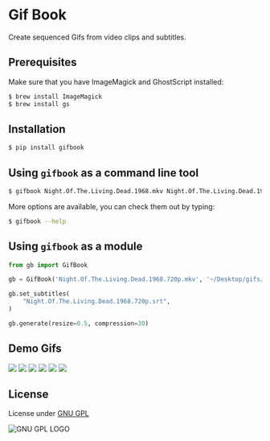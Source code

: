 # Gif Book
Create sequenced Gifs from video clips and subtitles.


## Prerequisites

Make sure that you have ImageMagick and GhostScript installed:

```bash
$ brew install ImageMagick
$ brew install gs
```

## Installation

```bash
$ pip install gifbook
```

## Using `gifbook` as a command line tool

```bash
$ gifbook Night.Of.The.Living.Dead.1968.mkv Night.Of.The.Living.Dead.1968.srt --compression 50 --resize 30
```

More options are available, you can check them out by typing:

```bash
$ gifbook --help
```

## Using `gifbook` as a module


```python
from gb import GifBook

gb = GifBook('Night.Of.The.Living.Dead.1968.720p.mkv', '~/Desktop/gifs/')

gb.set_subtitles(
    "Night.Of.The.Living.Dead.1968.720p.srt",
)

gb.generate(resize=0.5, compression=30)
```

## Demo Gifs

![](../master/demo/Night.Of.The.Living.Dead.1968.720p.BRRip.x264-x0r.mkv_50.gif)
![](../master/demo/Night.Of.The.Living.Dead.1968.720p.BRRip.x264-x0r.mkv_51.gif)
![](../master/demo/Night.Of.The.Living.Dead.1968.720p.BRRip.x264-x0r.mkv_52.gif)
![](../master/demo/Night.Of.The.Living.Dead.1968.720p.BRRip.x264-x0r.mkv_53.gif)
![](../master/demo/Night.Of.The.Living.Dead.1968.720p.BRRip.x264-x0r.mkv_54.gif)
![](../master/demo/Night.Of.The.Living.Dead.1968.720p.BRRip.x264-x0r.mkv_55.gif)



## License
License under [GNU GPL](http://www.gnu.org/licenses/gpl.txt)

![GNU GPL LOGO](http://www.gnu.org/graphics/gplv3-127x51.png)





